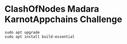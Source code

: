 # ClashOfNodes Madara KarnotAppchains Challenge
```sudo apt update
sudo apt upgrade
sudo apt install build-essential
```
